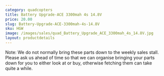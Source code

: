 ```yaml
---
category: quadcopters
title: Battery Upgrade-ACE 3300mah 4s 14.8V
price: 20.00
slug: Battery-Upgrade-ACE-3300mah-4s-14.8V
sku: HGW
image: /images/sales/quad_Battery_Upgrade_ACE_3300mah_4s_14.8V.jpg
layout: productdetails
---
```

Note: We do not normally bring these parts down to the weekly sales stall. Please ask us ahead of time so that we can organise bringing your parts down for you to either look at or buy, otherwise fetching them can take quite a while.